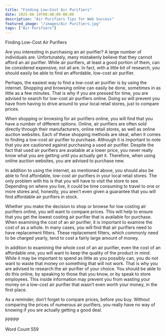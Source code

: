```yaml
---
title: "Finding Low-Cost Air Purifiers"
date: 2025-06-19T08:48:09-08:00
description: "Air Purifiers Tips for Web Success"
featured_image: "/images/Air Purifiers.jpg"
tags: ["Air Purifiers"]
---
```


Finding Low-Cost Air Purifiers

Are you interesting in purchasing an air purifier?  A large number of individuals are.  Unfortunately, many mistakenly believe that they cannot afford an air purifier.  While air purifiers, at least a good portion of them, can be considered expensive, not all are. In fact, with a little bit of research, you should easily be able to find an affordable, low-cost air purifier.  

Perhaps, the easiest way to find a low-cost air purifier is by using the internet. Shopping and browsing online can easily be done, sometimes in as little as a few minutes. That is why if you are pressed for time, you are advised to search for low-cost air purifiers online. Doing so will prevent you have from having to drive around to your local retail stores, just to compare prices.

When shopping or browsing for air purifiers online, you will find that you have a number of different options.  Online, air purifiers are often sold directly through their manufacturers, online retail stores, as well as online auction websites. Each of these shopping methods are ideal, when it comes to finding a low-cost air purifier to purchase.  Although it is important to note that you are cautioned against purchasing a used air purifier. Despite the fact that used air purifiers are available at a lower price, you never really know what you are getting until you actually get it. Therefore, when using online auction websites, you are advised to purchase new.

In addition to using the internet, as mentioned above, you should also be able to find affordable, low-cost air purifiers in your local retail stores. The only problem with his is that you will have to visit the store to see. Depending on where you live, it could be time consuming to travel to one or more stores and, honestly, you aren’t even given a guarantee that you will find affordable air purifiers in stock.  

Whether you make the decision to shop or browse for low costing air purifiers online, you will want to compare prices.  This will help to ensure that you get the lowest costing air purifier that is available for purchase.  When examining the cost of an air purifier, it is important to examine the cost of as a whole.  In many cases, you will find that air purifiers need to have replacement filters.  These replacement filters, which commonly need to be charged yearly, tend to cost a fairly large amount of money.

In addition to examining the whole cost of an air purifier, even the cost of an affordable one, you will want to keep the quality of the product in mind.  While it may be important to spend as little as you possibly can, you do not want to waste that money on something that will not work. That is why you are advised to research the air purifier of your choice.  You should be able to do this online, by speaking to those that you know, or by speak to store employees.  This inside information may prevent you from wasting your money on a low-cost air purifier that wasn’t even worth your money, in the first place.

As a reminder, don’t forget to compare prices, before you buy. Without comparing the prices of numerous air purifiers, you really have no way of knowing if you are actually getting a good deal.

PPPPP

Word Count 559

